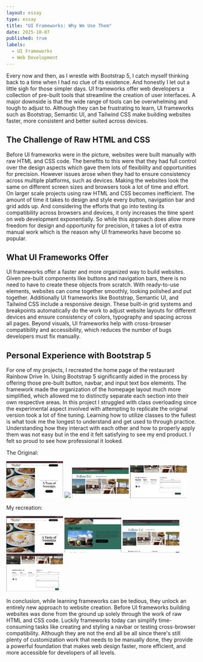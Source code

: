 ```yaml
---
layout: essay
type: essay
title: "UI Frameworks: Why We Use Them"
date: 2025-10-07
published: true
labels:
  - UI Frameworks
  - Web Development
---
```


Every now and then, as I wrestle with Bootstrap 5, I catch myself thinking back to a time when I had no clue of its existence. And honestly I let out a little sigh for those simpler days. UI frameworks offer web developers a collection of pre-built tools that streamline the creation of user interfaces. A major downside is that the wide range of tools can be overwhelming and tough to adjust to. Although they can be frustrating to learn, UI frameworks such as Bootstrap, Semantic UI, and Tailwind CSS make building websites faster, more consistent and better suited across devices. 

## The Challenge of Raw HTML and CSS

Before UI frameworks were in the picture, websites were built manually with raw HTML and CSS code. The benefits to this were that they had full control over the design aspects which gave them lots of flexibility and opportunities for precision. However issues arose when they had to ensure consistency across multiple platforms, such as devices. Making the websites look the same on different screen sizes and browsers took a lot of time and effort. On larger scale projects using raw HTML and CSS becomes inefficient. The amount of time it takes to design and style every button, navigation bar and grid adds up. And considering the efforts that go into testing its compatibility across browsers and devices, it only increases the time spent on web development exponentially. So while this approach does allow more freedom for design and opportunity for precision, it takes a lot of extra manual work which is the reason why UI frameworks have become so popular. 

## What UI Frameworks Offer

UI frameworks offer a faster and more organized way to build websites. Given pre-built components like buttons and navigation bars, there is no need to have to create these objects from scratch. With ready-to-use elements, websites can come together smoothly, looking polished and put together. Additionally UI frameworks like Bootstrap, Semantic UI, and Tailwind CSS include a responsive design. These built-in grid systems and breakpoints automatically do the work to adjust website layouts for different devices and ensure consistency of colors, typography and spacing across all pages. Beyond visuals, UI frameworks help with cross-browser compatibility and accessibility, which reduces the number of bugs developers must fix manually. 

## Personal Experience with Bootstrap 5 

For one of my projects, I recreated the home page of the restaurant Rainbow Drive In. Using Bootstrap 5 significantly aided in the process by offering those pre-built button, navbar, and input text box elements. The framework made the organization of the homepage layout much more simplified, which allowed me to distinctly separate each section into their own respective areas. In this project I struggled with class overloading since the experimental aspect involved with attempting to replicate the original version took a lot of fine tuning. Learning how to utilize classes to the fullest is what took me the longest to understand and get used to through practice. Understanding how they interact with each other and how to properly apply them was not easy but in the end it felt satisfying to see my end product. I felt so proud to see how professional it looked. 

The Original:
<div class="text-center p-4">
  <img width="150px" class="rounded float-start pe-4" src="../img/og1.png">
  <img width="150px" class="rounded float-start pe-4" src="../img/og2">
  <img width="150px" class="rounded float-start pe-4" src="../img/og3.png">
  <img width="150px" class="rounded float-start pe-4" src="../img/og4.png">
</div>

My recreation:
<div class="text-center p-4">
  <img width="150px" class="rounded float-start pe-4" src="../img/my1.png">
  <img width="150px" class="rounded float-start pe-4" src="../img/my2.png">
  <img width="150px" class="rounded float-start pe-4" src="../img/my3.png">
  <img width="150px" class="rounded float-start pe-4" src="../img/my4.png">
</div>

In conclusion, while learning frameworks can be tedious, they unlock an entirely new approach to website creation. Before UI frameworks building websites was done from the ground up solely through the work of raw HTML and CSS code. Luckily frameworks today can simplify time-consuming tasks like creating and styling a navbar or testing cross-browser compatibility. Although they are not the end all be all since there's still plenty of customization work that needs to be manually done, they provide a powerful foundation that makes web design faster, more efficient, and more accessible for developers of all levels.



